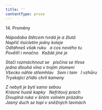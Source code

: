 ```yaml
---
title: ''
contentType: prose
---
```


14. Proměny

_Nápodoba štětcem tvrdá je a žlutá  
Napříč tisícletím jedny koleje  
Odtáhneš však ruku   a cos nového tu  
Povětří i mračno   Každé jiné je_

_Stačí rozmáchnout se   písčina se třese  
jedna dlouhá vlna v trojím zlomení  
Všecko náhle střemhlav   Sem i tam   I vzhůru  
Tryskající zřídlo chrlí kameny_

_Z nebytí je bytí samo sebou  
Krásné husté kapky   Nefritový prach  
Divuplná ruka v širém volném prázdnu  
Jasný duch se topí v sněžných lavinách_
